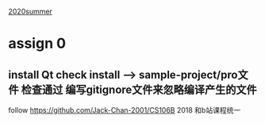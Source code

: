 [2020summer](https://web.stanford.edu/class/archive/cs/cs106b/cs106b.1208/assignments/assign0/)

# assign 0
install Qt
 check install --> sample-project/pro文件
检查通过
编写gitignore文件来忽略编译产生的文件
---

follow https://github.com/Jack-Chan-2001/CS106B
2018 和b站课程统一


